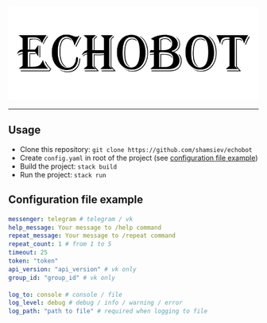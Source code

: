 ![ECHOBOT](/img/echobot.png "ECHOBOT")

--------------------------------------

## Usage
- Clone this repository: `git clone https://github.com/shamsiev/echobot`
- Create `config.yaml` in root of the project (see [configuration file example](#configuration-file-example))
- Build the project: `stack build`
- Run the project: `stack run`

## <a id="configuration-file-example"></a> Configuration file example ##
```yaml
messenger: telegram # telegram / vk
help_message: Your message to /help command
repeat_message: Your message to /repeat command
repeat_count: 1 # from 1 to 5
timeout: 25
token: "token"
api_version: "api_version" # vk only
group_id: "group_id" # vk only

log_to: console # console / file
log_level: debug # debug / info / warning / error
log_path: "path to file" # required when logging to file
```
